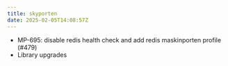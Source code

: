 ```yaml
---
title: skyporten
date: 2025-02-05T14:08:57Z
---
```

- MP-695: disable redis health check and add redis maskinporten profile (#479)
- Library upgrades

